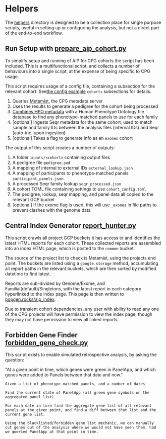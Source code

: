 # Helpers

The [helpers](../helpers) directory is designed to be a collection place for single purpose scripts, useful in setting
up or configuring the analysis, but not a direct part of the end-to-end workflow.

## Run Setup with [prepare_aip_cohort.py](../helpers/prepare_aip_cohort.py)

To simplify setup and running of AIP for CPG cohorts the script has been included. This is a multifunctional script, and
collects a number of behaviours into a single script, at the expense of being specific to CPG usage.

This script requires usage of a config file, containing a subsection for the relevant cohort.
See[the config example](../reanalysis/reanalysis_global.toml) `cohorts` subsections for details.

1. Queries [Metamist](https://sample-metadata.populationgenomics.org.au/), the CPG metadata server
2. Uses the results to generate a pedigree for the cohort being processed
3. [Combines HPO metadata](HPO_Panel_Matching.md) with a Human Phenotype Ontology file database to
   find any phenotype-matched panels to use for each family
4. [optional] Ingests Seqr metadata for the same cohort, used to match sample and family IDs between the analysis
   files (internal IDs) and Seqr (auto-inc. upon ingestion)
5. [optional] Takes a flag to generate info as an `exomes` cohort

The output of this script creates a number of outputs:

1. A folder `inputs/<cohort>` containing output files
2. A pedigree file `pedigree.ped`
3. A mapping of internal to external IDs `external_lookup.json`
4. A mapping of participants to phenotype-matched panels `participant_panels.json`
5. A processed Seqr family lookup `seqr_processed.json`
6. A cohort TOML file containing settings to use `cohort_config.toml`
7. The pedigree, lookup, seqr mapping, and panel data all copied to the relevant GCP bucket
8. [optional] If the exome flag is used, this will use `_exomes` in file paths to prevent clashes with the genome data

## Central Index Generator [report_hunter.py](../helpers/report_hunter.py)

This script crawls all project GCP buckets it has access to and identifies the latest HTML reports for each cohort.
These collected reports are assembled into an index HTML page, which is posted to the `common` bucket.

The source of the project list to check is Metamist, using the projects end point. The buckets are listed using
a `google.storage` method, accumulating all report paths in the relevant buckets, which are then sorted by modified
datetime to find latest.

Reports are sub-divided by Genome/Exome, and Familial(default)/Singletons, with the latest report in each category
hyperlinked to the index page. This page is then written to [popgen.rocks/aip_index](http://popgen.rocks/aip_index).

Due to transient cohort dependencies, any user with ability to read any one of the CPG projects will have permission to
view the index page, though they may not have permission to view all linked reports.

## Forbidden Gene Finder [forbidden_gene_check.py](../helpers/forbidden_gene_check.py)

This script exists to enable simulated retrospective analysis, by asking the question:

"At a given point in time, which genes were green in PanelApp, and which genes were added to Panels between that date
and now."

```commandline
Given a list of phenotype-matched panels, and a number of dates

Find the current state of PanelApp (all green gene symbols on the aggregated panel list)

For each date in turn find the aggregate gene list of all relevant panels at the given point, and find a diff between that list and the current gene list.

Using the blacklisted/forbidden gene list mechanic, we can manually cut genes out of the analysis where we would not have seen them, had we queried PanelApp at that point in time.
```
